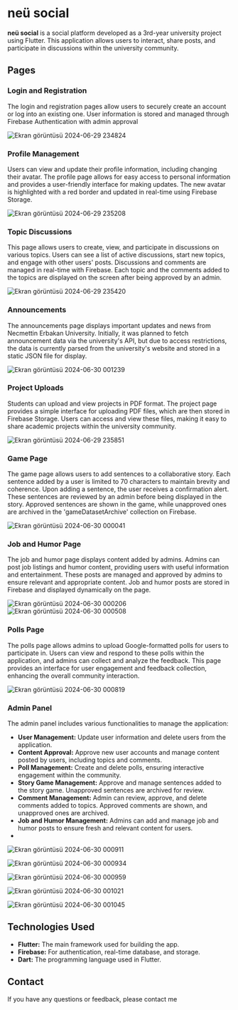 # neü social

**neü social** is a social platform developed as a 3rd-year university project using Flutter. This application allows users to interact, share posts, and participate in discussions within the university community.


## Pages

### Login and Registration

The login and registration pages allow users to securely create an account or log into an existing one. User information is stored and managed through Firebase Authentication with admin approval

![Ekran görüntüsü 2024-06-29 234824](https://github.com/senanurincekara/neu_Social-flutter/assets/97362569/0295b7c5-0fbb-47a6-8a48-56d67dc08932)

### Profile Management

Users can view and update their profile information, including changing their avatar. The profile page allows for easy access to personal information and provides a user-friendly interface for making updates. The new avatar is highlighted with a red border and updated in real-time using Firebase Storage.

![Ekran görüntüsü 2024-06-29 235208](https://github.com/senanurincekara/neu_Social-flutter/assets/97362569/a6538a03-702b-4cfc-8266-5ec77e9a4a4d)

### Topic Discussions

This page allows users to create, view, and participate in discussions on various topics. Users can see a list of active discussions, start new topics, and engage with other users' posts. Discussions and comments are managed in real-time with Firebase. Each topic and the comments added to the topics are displayed on the screen after being approved by an admin.

![Ekran görüntüsü 2024-06-29 235420](https://github.com/senanurincekara/neu_Social-flutter/assets/97362569/6ae8047b-4f6c-4159-ba65-7fe8d75086eb)

### Announcements

The announcements page displays important updates and news from Necmettin Erbakan University. Initially, it was planned to fetch announcement data via the university's API, but due to access restrictions, the data is currently parsed from the university's website and stored in a static JSON file for display.

![Ekran görüntüsü 2024-06-30 001239](https://github.com/senanurincekara/neu_Social-flutter/assets/97362569/71408454-d2a1-49aa-8be6-d73305a322f0)

### Project Uploads

Students can upload and view projects in PDF format. The project page provides a simple interface for uploading PDF files, which are then stored in Firebase Storage. Users can access and view these files, making it easy to share academic projects within the university community.

![Ekran görüntüsü 2024-06-29 235851](https://github.com/senanurincekara/neu_Social-flutter/assets/97362569/6dbd0dee-7233-444f-8bb8-ba4825e3ad0f)

### Game Page

The game page allows users to add sentences to a collaborative story. Each sentence added by a user is limited to 70 characters to maintain brevity and coherence. Upon adding a sentence, the user receives a confirmation alert. These sentences are reviewed by an admin before being displayed in the story. Approved sentences are shown in the game, while unapproved ones are archived in the 'gameDatasetArchive' collection on Firebase.

![Ekran görüntüsü 2024-06-30 000041](https://github.com/senanurincekara/neu_Social-flutter/assets/97362569/31d8939a-c7cb-44b8-83d6-043937f3349f)

### Job and Humor Page

The job and humor page displays content added by admins. Admins can post job listings and humor content, providing users with useful information and entertainment. These posts are managed and approved by admins to ensure relevant and appropriate content. Job and humor posts are stored in Firebase and displayed dynamically on the page.

![Ekran görüntüsü 2024-06-30 000206](https://github.com/senanurincekara/neu_Social-flutter/assets/97362569/2e2a3d51-bdc3-4d32-ba7e-ca99afaae4cb)
![Ekran görüntüsü 2024-06-30 000508](https://github.com/senanurincekara/neu_Social-flutter/assets/97362569/52ac24e9-2af7-4a34-bb4b-a2a1987cf70d)

### Polls Page

The polls page allows admins to upload Google-formatted polls for users to participate in. Users can view and respond to these polls within the application, and admins can collect and analyze the feedback. This page provides an interface for user engagement and feedback collection, enhancing the overall community interaction.

![Ekran görüntüsü 2024-06-30 000819](https://github.com/senanurincekara/neu_Social-flutter/assets/97362569/7b4995ca-0585-44bd-a277-ddb8b5de358a)

### Admin Panel

The admin panel includes various functionalities to manage the application:

- **User Management:** Update user information and delete users from the application.
- **Content Approval:** Approve new user accounts and manage content posted by users, including topics and comments.
- **Poll Management:** Create and delete polls, ensuring interactive engagement within the community.
- **Story Game Management:** Approve and manage sentences added to the story game. Unapproved sentences are archived for review.
- **Comment Management:** Admin can review, approve, and delete comments added to topics. Approved comments are shown, and unapproved ones are archived.
- **Job and Humor Management:** Admins can add and manage job and humor posts to ensure fresh and relevant content for users.
- 
![Ekran görüntüsü 2024-06-30 000911](https://github.com/senanurincekara/neu_Social-flutter/assets/97362569/515f8120-5829-4216-b38f-d4ded95ec3b5)

![Ekran görüntüsü 2024-06-30 000934](https://github.com/senanurincekara/neu_Social-flutter/assets/97362569/1e34cdca-48dc-4723-b5ed-19a6f9e100fe)

![Ekran görüntüsü 2024-06-30 000959](https://github.com/senanurincekara/neu_Social-flutter/assets/97362569/48b759e3-4674-4742-b2d9-6848bb4acfca)

![Ekran görüntüsü 2024-06-30 001021](https://github.com/senanurincekara/neu_Social-flutter/assets/97362569/20c6a32d-3643-455f-9244-3320964a2e8f)

![Ekran görüntüsü 2024-06-30 001045](https://github.com/senanurincekara/neu_Social-flutter/assets/97362569/8afb8ffc-8e9f-4ba5-92dd-c5955d0baa76)


## Technologies Used

- **Flutter:** The main framework used for building the app.
- **Firebase:** For authentication, real-time database, and storage.
- **Dart:** The programming language used in Flutter.


## Contact

If you have any questions or feedback, please contact me 

